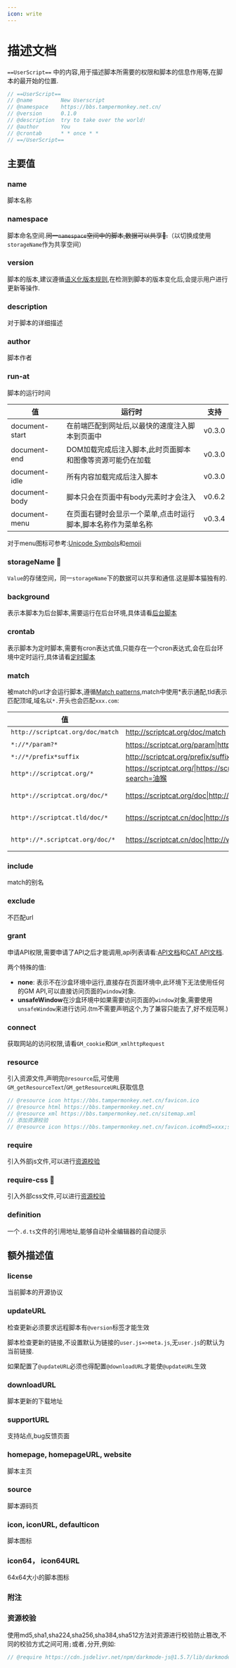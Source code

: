 ```yaml
---
icon: write
---
```



# 描述文档

`==UserScript==` 中的内容,用于描述脚本所需要的权限和脚本的信息作用等,在脚本的最开始的位置.

```js
// ==UserScript==
// @name         New Userscript
// @namespace    https://bbs.tampermonkey.net.cn/
// @version      0.1.0
// @description  try to take over the world!
// @author       You
// @crontab      * * once * *
// ==/UserScript==
```


## 主要值

### name

脚本名称

### namespace

脚本命名空间.~~同一`namespace`空间中的脚本,数据可以共享🧪.~~（以切换成使用`storageName`作为共享空间）

### version

脚本的版本,建议遵循[语义化版本规则](https://semver.org/lang/zh-CN/),在检测到脚本的版本变化后,会提示用户进行更新等操作.

### description

对于脚本的详细描述

### author

脚本作者

### run-at

脚本的运行时间

| 值             | 运行时                                                       | 支持   |
| -------------- | ------------------------------------------------------------ | ------ |
| document-start | 在前端匹配到网址后,以最快的速度注入脚本到页面中              | v0.3.0 |
| document-end   | DOM加载完成后注入脚本,此时页面脚本和图像等资源可能仍在加载   | v0.3.0 |
| document-idle  | 所有内容加载完成后注入脚本                                   | v0.3.0 |
| document-body  | 脚本只会在页面中有body元素时才会注入                         | v0.6.2 |
| document-menu  | 在页面右键时会显示一个菜单,点击时运行脚本,脚本名称作为菜单名称 | v0.3.4 |

对于menu图标可参考:[Unicode Symbols](https://unicode-table.com/en/)和[emoji](https://www.emojiall.com/zh-hans)

### storageName 🧪

`Value`的存储空间，同一`storageName`下的数据可以共享和通信.这是脚本猫独有的.

### background

表示本脚本为后台脚本,需要运行在后台环境,具体请看[后台脚本](background.md)

### crontab

表示脚本为定时脚本,需要有cron表达式值,只能存在一个cron表达式,会在后台环境中定时运行,具体请看[定时脚本](cron.md)

### match

被match的url才会运行脚本,遵循[Match patterns](https://developer.chrome.com/docs/extensions/mv3/match_patterns/),match中使用*表示通配,tld表示匹配顶域,域名以`*.`开头也会匹配`xxx.com`:

| 值                               | 正确案例                                                     | 错误案例                               |
| -------------------------------- | ------------------------------------------------------------ | -------------------------------------- |
| `http://scriptcat.org/doc/match` | http://scriptcat.org/doc/match                               | http://scriptcat.org/doc/runAt         |
| `*://*/param?*`                  | https://scriptcat.org/param\|http://scriptcat.org/param?search=油猴 | https://scriptcat.org/test/param       |
| `*://*/prefix*suffix`            | http://scriptcat.org/prefix/suffix\|http://scriptcat.org/prefix/mid/suffix\|http://scriptcat.org/prefixsuffix | http://scriptcat.org/prefix/suffix/end |
| `http*://scriptcat.org/*`        | https://scriptcat.org/\|https://scriptcat.org/doc\|http://scriptcat.org/doc/match\|http://scriptcat.org/param?search=油猴 | https://doc.scriptcat.org/             |
| `http*://scriptcat.org/doc/*`    | https://scriptcat.org/doc\|http://scriptcat.org/doc/match    | http://scriptcat.org/param?search=油猴 |
| `http*://scriptcat.tld/doc/*`    | https://scriptcat.cn/doc\|http://scriptcat.net.cn/doc/match    | http://google.com/param?search=油猴 |
| `http*://*.scriptcat.org/doc/*`    | https://scriptcat.cn/doc\|http://www.scriptcat.net.cn/doc/match    | http://google.com/param?search=油猴 |

### include

match的别名

### exclude

不匹配url

### grant

申请API权限,需要申请了API之后才能调用,api列表请看:[API文档](./api.md)和[CAT API文档](cat-api.md).

两个特殊的值:

* **none**: 表示不在沙盒环境中运行,直接存在页面环境中,此环境下无法使用任何的GM API,可以直接访问页面的`window`对象.
* **unsafeWindow**在沙盒环境中如果需要访问页面的`window`对象,需要使用`unsafeWindow`来进行访问.(tm不需要声明这个,为了兼容只能去了,好不规范啊.)


### connect
获取网站的访问权限,请看`GM_cookie`和`GM_xmlhttpRequest`

### resource 

引入资源文件,声明完`@resource`后,可使用`GM_getResourceText`/`GM_getResourceURL`获取信息

```js
// @resource icon https://bbs.tampermonkey.net.cn/favicon.ico
// @resource html https://bbs.tampermonkey.net.cn/
// @resource xml https://bbs.tampermonkey.net.cn/sitemap.xml
// 添加资源校验
// @resource icon https://bbs.tampermonkey.net.cn/favicon.ico#md5=xxx;sha256=xxx
```

### require

引入外部js文件,可以进行[资源校验](#资源校验)

### require-css 🧪

引入外部css文件,可以进行[资源校验](#资源校验)

### definition

一个`.d.ts`文件的引用地址,能够自动补全编辑器的自动提示



## 额外描述值

### license

当前脚本的开源协议

### updateURL

检查更新必须要求远程脚本有`@version`标签才能生效

脚本检查更新的链接,不设置默认为链接的`user.js=>meta.js`,无`user.js`的默认为当前链接.

如果配置了`@updateURL`必须也得配置`@downloadURL`才能使`@updateURL`生效

### downloadURL

脚本更新的下载地址

### supportURL

支持站点,bug反馈页面

### homepage, homepageURL, website

脚本主页

### source

脚本源码页

### icon, iconURL, defaulticon

脚本图标

### icon64， icon64URL

64x64大小的脚本图标


### 附注

### 资源校验

使用md5,sha1,sha224,sha256,sha384,sha512方法对资源进行校验防止篡改,不同的校验方式之间可用`;`或者`,`分开,例如:

```js
// @require https://cdn.jsdelivr.net/npm/darkmode-js@1.5.7/lib/darkmode-js.min.js#md5=d55836f30c097da753179f82fa6f108f;sha256=a476ab8560837a51938aa6e1720c8be87c2862b6221690e9de7ffac113811a90
```